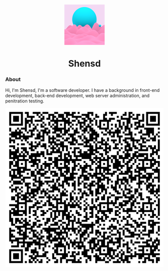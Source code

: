 <p align="center">
    <img alt="Logo" src="./src/images/softpostfuture-icon.png" width="128" />   
</p>
<h1 align="center">
    Shensd
</h1>

### About

Hi, I'm Shensd, I'm a software developer. I have a background in front-end development, back-end development, web server administration, and penitration testing.

<p align="center">
    <img alt="qr" src="./src/images/qr.png" width="512" />
</p>